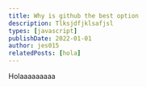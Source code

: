 ```yaml
---
title: Why is github the best option
description: Tlksjdfjklsafjsl
types: [javascript]
publishDate: 2022-01-01
author: jes015
relatedPosts: [hola]
---
```


Holaaaaaaaaa
